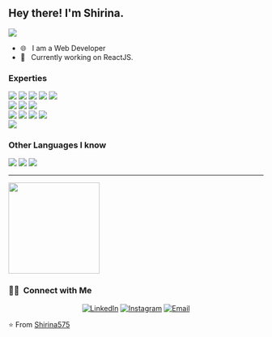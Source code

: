 <h2> Hey there! I'm Shirina.</h2>
<img src="https://gpvc.arturio.dev/Shirina575?label=View" style=" float:left, margin-right:10px" />

- 🌐 &nbsp; I am a Web Developer
- 💼 &nbsp; Currently working on ReactJS.

### Experties

<img src = "https://img.shields.io/badge/-HTML5-E34F26?style=flat&logo=html5&logoColor=white"> <img src = "https://img.shields.io/badge/-CSS3-1572B6?style=flat&logo=css3&logoColor=white"> <img src="https://img.shields.io/badge/-Bootstrap-563D7C?style=flat&logo=bootstrap&logoColor=white"> <img src="https://img.shields.io/badge/-JavaScript-eed718?style=flat&logo=javascript&logoColor=ffffff"> <img src="https://img.shields.io/badge/-React-000000?style=flat&logo=react&logoColor=00c8ff"> <!-- <img src="https://img.shields.io/badge/-Express.js-787878?style=flat"> --> <!-- <img src="https://img.shields.io/badge/-Node.js-3C873A?style=flat&logo=Node.js&logoColor=white"> --><br>
<img src="https://img.shields.io/badge/-MongoDB-4DB33D?style=flat&logo=mongodb&logoColor=FFFFFF"> <img src="https://img.shields.io/badge/-MySQL-F29111?style=flat&logo=mysql&logoColor=FFFFFF"> <img src="https://img.shields.io/badge/-Firebase-FFA611?style=flat&logo=firebase&logoColor=FFFFFF"><br>
<img src="http://img.shields.io/badge/-Git-F1502F?style=flat&logo=git&logoColor=FFFFFF"> <img src="http://img.shields.io/badge/-Github-000000?style=flat&logo=github&logoColor=FFFFFF"> <img src="http://img.shields.io/badge/-VS%20Code-007ACC?style=flat&logo=visual%20studio%20code&logoColor=white"> <img src="http://img.shields.io/badge/-Heroku-430098?style=flat&logo=heroku&logoColor=white"><br>
<img src="https://img.shields.io/badge/-Figma-333333?style=flat&logo=figma"><br>

### Other Languages I know
<img src="http://img.shields.io/badge/-Java-F89820?style=flat&logo=java&logoColor=white"> <img src="https://img.shields.io/badge/-C%20&%20C++-659ad2?style=flat&logo=c%2B%2B&logoColor=ffffff"> <img src="https://img.shields.io/badge/-Python-5A0FC8?style=flat&logo=python&logoColor=white"> 

---

<!-- ![GitHub stats](https://github-readme-stats.vercel.app/api?username=Shirina575&show_icons=true&hide_border=true)  -->
<img height="180em" src="https://github-readme-stats.vercel.app/api/top-langs/?username=Shirina575&theme=buefy&layout=compact" />


<br/>

<h3> 🤝🏻 &nbsp;Connect with Me </h3>

<p align="center">
<a href="https://www.linkedin.com/in/mstshirinakhatun/"><img alt="LinkedIn" src="https://img.shields.io/badge/LinkedIn-Mst%20Shirina%20Khatun-blue?style=flat-square&logo=linkedin"></a>
<a href="https://www.instagram.com/scorpion_shirina/"><img alt="Instagram" src="https://img.shields.io/badge/Instagram-scorpion_shirina-blue?style=flat-square&logo=instagram"></a>
<a href="mailto:shirina575@gmail.com"><img alt="Email" src="https://img.shields.io/badge/Email-shirina575@gmail.com-blue?style=flat-square&logo=gmail"></a>
</p>

⭐️ From [Shirina575](https://github.com/Shirina575)

